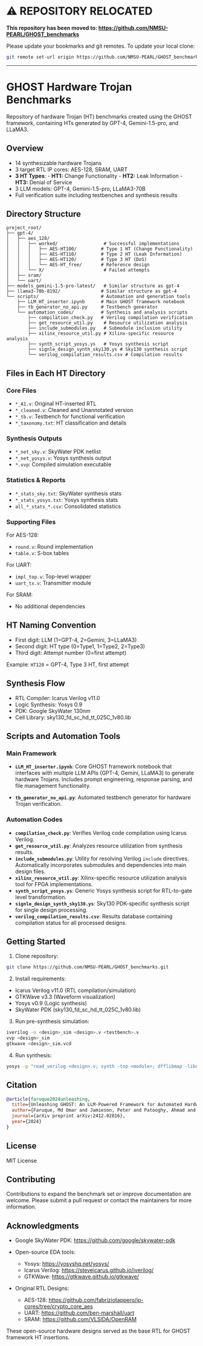 # ⚠️ REPOSITORY RELOCATED

**This repository has been moved to: https://github.com/NMSU-PEARL/GHOST_benchmarks**

Please update your bookmarks and git remotes. To update your local clone:
```bash
git remote set-url origin https://github.com/NMSU-PEARL/GHOST_benchmarks.git
```

---

# GHOST Hardware Trojan Benchmarks

Repository of hardware Trojan (HT) benchmarks created using the GHOST framework, containing HTs generated by GPT-4, Gemini-1.5-pro, and LLaMA3.

## Overview
- 14 synthesizable hardware Trojans 
- 3 target RTL IP cores: AES-128, SRAM, UART
- **3 HT Types**: - **HT1:** Change Functionality - **HT2:** Leak Information - **HT3:** Denial of Service
- 3 LLM models: GPT-4, Gemini-1.5-pro, LLaMA3-70B
- Full verification suite including testbenches and synthesis results

## Directory Structure

```
project_root/
├── gpt-4/
│   ├── aes_128/
│   │   ├── worked/                 # Successful implementations
│   │   │   ├── AES-HT100/         # Type 1 HT (Change Functionality)
│   │   │   ├── AES-HT110/         # Type 2 HT (Leak Information) 
│   │   │   ├── AES-HT120/         # Type 3 HT (DoS)
│   │   │   └── AES-HT_free/       # Reference design
│   │   └── X/                      # Failed attempts
│   ├── sram/
│   └── uart/
├── models_gemini-1.5-pro-latest/   # Similar structure as gpt-4
├── llama3-70b-8192/               # Similar structure as gpt-4
└── scripts/                       # Automation and generation tools
    ├── LLM_HT_inserter.ipynb      # Main GHOST framework notebook
    ├── tb_generator_no_api.py     # Testbench generator
    └── automation_codes/          # Synthesis and analysis scripts
        ├── compilation_check.py   # Verilog compilation verification
        ├── get_resource_util.py    # Resource utilization analysis
        ├── include_submodules.py   # Submodule inclusion utility
        ├── xilinx_resource_util.py # Xilinx-specific resource analysis
        ├── synth_script_yosys.ys   # Yosys synthesis script
        ├── signle_design_synth_sky130.ys # Sky130 synthesis script
        └── verilog_compilation_results.csv # Compilation results
```

## Files in Each HT Directory

### Core Files
- `*_A1.v`: Original HT-inserted RTL
- `*_cleaned.v`: Cleaned and Unannotated version
- `*_tb.v`: Testbench for functional verification
- `*_taxonomy.txt`: HT classification and details

### Synthesis Outputs
- `*_net_sky.v`: SkyWater PDK netlist
- `*_net_yosys.v`: Yosys synthesis output
- `*.vvp`: Compiled simulation executable

### Statistics & Reports
- `*_stats_sky.txt`: SkyWater synthesis stats
- `*_stats_yosys.txt`: Yosys synthesis stats
- `all_*_stats_*.csv`: Consolidated statistics

### Supporting Files
For AES-128:
- `round.v`: Round implementation
- `table.v`: S-box tables

For UART:
- `impl_top.v`: Top-level wrapper
- `uart_tx.v`: Transmitter module

For SRAM:
- No additional dependencies

## HT Naming Convention

- First digit: LLM (1=GPT-4, 2=Gemini, 3=LLaMA3)
- Second digit: HT type (0=Type1, 1=Type2, 2=Type3)  
- Third digit: Attempt number (0=first attempt)

Example: `HT120` = GPT-4, Type 3 HT, first attempt

## Synthesis Flow

- RTL Compiler: Icarus Verilog v11.0
- Logic Synthesis: Yosys 0.9
- PDK: Google SkyWater 130nm
- Cell Library: sky130_fd_sc_hd_tt_025C_1v80.lib

## Scripts and Automation Tools

### Main Framework
- **`LLM_HT_inserter.ipynb`**: Core GHOST framework notebook that interfaces with multiple LLM APIs (GPT-4, Gemini, LLaMA3) to generate hardware Trojans. Includes prompt engineering, response parsing, and file management functionality.

- **`tb_generator_no_api.py`**: Automated testbench generator for hardware Trojan verification.

### Automation Codes
- **`compilation_check.py`**: Verifies Verilog code compilation using Icarus Verilog. 
- **`get_resource_util.py`**: Analyzes resource utilization from synthesis results. 
- **`include_submodules.py`**: Utility for resolving Verilog `include` directives. Automatically incorporates submodules and dependencies into main design files.
- **`xilinx_resource_util.py`**: Xilinx-specific resource utilization analysis tool for FPGA implementations.
- **`synth_script_yosys.ys`**: Generic Yosys synthesis script for RTL-to-gate level transformation.
- **`signle_design_synth_sky130.ys`**: Sky130 PDK-specific synthesis script for single design processing.
- **`verilog_compilation_results.csv`**: Results database containing compilation status for all processed designs.

## Getting Started

1. Clone repository:
```bash
git clone https://github.com/NMSU-PEARL/GHOST_benchmarks.git
```

2. Install requirements:
- Icarus Verilog v11.0 (RTL compilation/simulation)
- GTKWave v3.3 (Waveform visualization)  
- Yosys v0.9 (Logic synthesis)
- SkyWater PDK (sky130_fd_sc_hd_tt_025C_1v80.lib)

3. Run pre-synthesis simulation:
```bash
iverilog -o <design>_sim <design>.v <testbench>.v
vvp <design>_sim
gtkwave <design>_sim.vcd
```

4. Run synthesis:
```bash
yosys -p "read_verilog <design>.v; synth -top <module>; dfflibmap -liberty sky130_fd_sc_hd_tt_025C_1v80.lib; abc -liberty sky130_fd_sc_hd_tt_025C_1v80.lib"
```

## Citation

```bibtex
@article{faruque2024unleashing,
  title={Unleashing GHOST: An LLM-Powered Framework for Automated Hardware Trojan Design},
  author={Faruque, Md Omar and Jamieson, Peter and Patooghy, Ahmad and Badawy, Abdel-Hameed A},
  journal={arXiv preprint arXiv:2412.02816},
  year={2024}
}
```

## License
MIT License

## Contributing

Contributions to expand the benchmark set or improve documentation are welcome. Please submit a pull request or contact the maintainers for more information.

## Acknowledgments
- Google SkyWater PDK: https://github.com/google/skywater-pdk
- Open-source EDA tools:
  - Yosys: https://yosyshq.net/yosys/
  - Icarus Verilog: https://steveicarus.github.io/iverilog/
  - GTKWave: https://gtkwave.github.io/gtkwave/

- Original RTL Designs:
  - AES-128: https://github.com/fabriziotappero/ip-cores/tree/crypto_core_aes
  - UART: https://github.com/ben-marshall/uart
  - SRAM: https://github.com/VLSIDA/OpenRAM

These open-source hardware designs served as the base RTL for GHOST framework HT insertions.